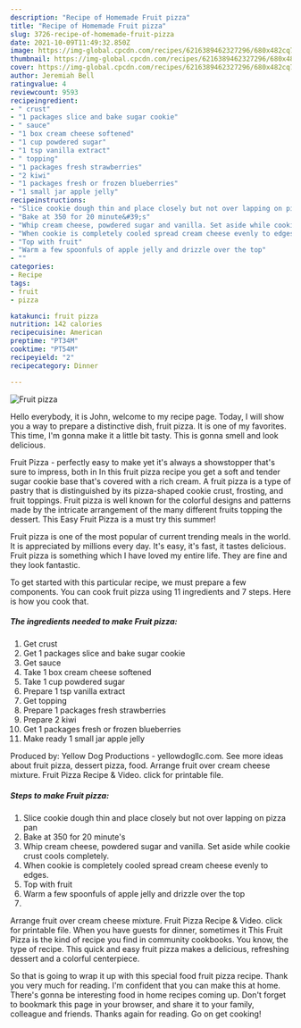 ```yaml
---
description: "Recipe of Homemade Fruit pizza"
title: "Recipe of Homemade Fruit pizza"
slug: 3726-recipe-of-homemade-fruit-pizza
date: 2021-10-09T11:49:32.850Z
image: https://img-global.cpcdn.com/recipes/6216389462327296/680x482cq70/fruit-pizza-recipe-main-photo.jpg
thumbnail: https://img-global.cpcdn.com/recipes/6216389462327296/680x482cq70/fruit-pizza-recipe-main-photo.jpg
cover: https://img-global.cpcdn.com/recipes/6216389462327296/680x482cq70/fruit-pizza-recipe-main-photo.jpg
author: Jeremiah Bell
ratingvalue: 4
reviewcount: 9593
recipeingredient:
- " crust"
- "1 packages slice and bake sugar cookie"
- " sauce"
- "1 box cream cheese softened"
- "1 cup powdered sugar"
- "1 tsp vanilla extract"
- " topping"
- "1 packages fresh strawberries"
- "2 kiwi"
- "1 packages fresh or frozen blueberries"
- "1 small jar apple jelly"
recipeinstructions:
- "Slice cookie dough thin and place closely but not over lapping on pizza pan"
- "Bake at 350 for 20 minute&#39;s"
- "Whip cream cheese, powdered sugar and vanilla. Set aside while cookie crust cools completely."
- "When cookie is completely cooled spread cream cheese evenly to edges."
- "Top with fruit"
- "Warm a few spoonfuls of apple jelly and drizzle over the top"
- ""
categories:
- Recipe
tags:
- fruit
- pizza

katakunci: fruit pizza 
nutrition: 142 calories
recipecuisine: American
preptime: "PT34M"
cooktime: "PT54M"
recipeyield: "2"
recipecategory: Dinner

---
```



![Fruit pizza](https://img-global.cpcdn.com/recipes/6216389462327296/680x482cq70/fruit-pizza-recipe-main-photo.jpg)

Hello everybody, it is John, welcome to my recipe page. Today, I will show you a way to prepare a distinctive dish, fruit pizza. It is one of my favorites. This time, I'm gonna make it a little bit tasty. This is gonna smell and look delicious.

Fruit Pizza - perfectly easy to make yet it&#39;s always a showstopper that&#39;s sure to impress, both in In this fruit pizza recipe you get a soft and tender sugar cookie base that&#39;s covered with a rich cream. A fruit pizza is a type of pastry that is distinguished by its pizza-shaped cookie crust, frosting, and fruit toppings. Fruit pizza is well known for the colorful designs and patterns made by the intricate arrangement of the many different fruits topping the dessert. This Easy Fruit Pizza is a must try this summer!

Fruit pizza is one of the most popular of current trending meals in the world. It is appreciated by millions every day. It's easy, it's fast, it tastes delicious. Fruit pizza is something which I have loved my entire life. They are fine and they look fantastic.


To get started with this particular recipe, we must prepare a few components. You can cook fruit pizza using 11 ingredients and 7 steps. Here is how you cook that.

<!--inarticleads1-->

##### The ingredients needed to make Fruit pizza:

1. Get  crust
1. Get 1 packages slice and bake sugar cookie
1. Get  sauce
1. Take 1 box cream cheese softened
1. Take 1 cup powdered sugar
1. Prepare 1 tsp vanilla extract
1. Get  topping
1. Prepare 1 packages fresh strawberries
1. Prepare 2 kiwi
1. Get 1 packages fresh or frozen blueberries
1. Make ready 1 small jar apple jelly


Produced by: Yellow Dog Productions - yellowdogllc.com. See more ideas about fruit pizza, dessert pizza, food. Arrange fruit over cream cheese mixture. Fruit Pizza Recipe &amp; Video. click for printable file. 

<!--inarticleads2-->

##### Steps to make Fruit pizza:

1. Slice cookie dough thin and place closely but not over lapping on pizza pan
1. Bake at 350 for 20 minute&#39;s
1. Whip cream cheese, powdered sugar and vanilla. Set aside while cookie crust cools completely.
1. When cookie is completely cooled spread cream cheese evenly to edges.
1. Top with fruit
1. Warm a few spoonfuls of apple jelly and drizzle over the top
1. 


Arrange fruit over cream cheese mixture. Fruit Pizza Recipe &amp; Video. click for printable file. When you have guests for dinner, sometimes it This Fruit Pizza is the kind of recipe you find in community cookbooks. You know, the type of recipe. This quick and easy fruit pizza makes a delicious, refreshing dessert and a colorful centerpiece. 

So that is going to wrap it up with this special food fruit pizza recipe. Thank you very much for reading. I'm confident that you can make this at home. There's gonna be interesting food in home recipes coming up. Don't forget to bookmark this page in your browser, and share it to your family, colleague and friends. Thanks again for reading. Go on get cooking!
